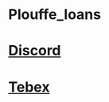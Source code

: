 # Plouffe_loans

# **[Discord](https://discord.gg/xJVCY9AvvW)**

# **[Tebex](https://plouffe.tebex.io)**
